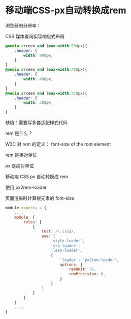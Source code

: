 # 移动端CSS-px自动转换成rem

浏览器的分辨率：


CSS 媒体查询实现响应式布局

```css
@media srceen and (max-width:980px){
	.header: {
		width: 900px;
	}
}
@media srceen and (max-width:480px){
	.header: {
		width: 400px;
	}
}
@media srceen and (max-width:350px){
	.header: {
		width: 300px;
	}
}
```

缺陷：需要写多套适配样式代码

rem 是什么？

W3C 对 rem 的定义： font-size of the root element

rem 是相对单位

px 是绝对单位

移动端 CSS px 自动转换成 rem

使用 px2rem-loader

页面渲染时计算根元素的 font-size

```javascript
module.exports = {
	...,
	module: {
		rules: [
			{
				test: /\.css$/,
				use: [
					'style-loader',
					'css-loader',
					'less-loader',
					{
						'loader': 'px2rem-loader',
						options: {
							remUnit: 75,
							remPrecision: 8,
						}
					}
				]
			}
		]
	}
	...,
}
```
